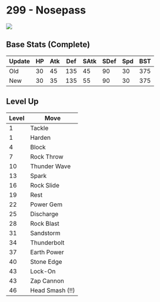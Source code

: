 # 299 - Nosepass
![][299]

## Base Stats (Complete)

Update | HP | Atk | Def | SAtk | SDef | Spd | BST
---    | ---| --- | --- | ---  | ---  | --- | ---
Old    | 30 |  45 |  135 |  45  |  90  |  30  |  375
New    | 30 |  35 |  135 |  55  |  90  |  30  |  375

## Level Up

Level | Move
---   | ---
  1   | Tackle
  1   | Harden
  4   | Block
  7   | Rock Throw
 10   | Thunder Wave
 13   | Spark
 16   | Rock Slide
 19   | Rest
 22   | Power Gem
 25   | Discharge
 28   | Rock Blast
 31   | Sandstorm
 34   | Thunderbolt
 37   | Earth Power
 40   | Stone Edge
 43   | Lock-On
 43   | Zap Cannon
 46   | Head Smash (!!)



[299]: ../img/pokemon/299.png
